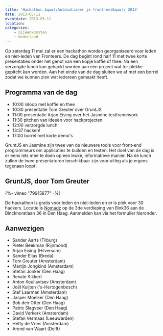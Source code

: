 ```yaml
---
title: 'Hackathon &quot;Automatiseer je front-end&quot; 2013'
date: 2013-05-11
eventdate: 2013-05-11
location:
categories:
    - bijeenkomsten
    - Nederland
---
```


Op zaterdag 11 mei zal er een hackathon worden georganiseerd voor leden en niet-leden van Fronteers. De dag begint rond half 11 met twee korte presentaties onder het genot van een kopje koffie of thee. Na een verzorgde lunch kan gehackt worden aan een project wat ter plekke gepitcht kan worden. Aan het einde van de dag sluiten we af met een borrel zodat we kunnen zien wat iedereen gemaakt heeft.

## Programma van de dag

-   10:00 inloop met koffie en thee
-   10:30 presentatie Tom Greuter over GruntJS
-   11:00 presentatie Arjan Eising over het Jasmine testframework
-   11:30 pitchen van ideeën voor hackprojecten
-   12:00 verzorgde lunch
-   13:37 hacken!
-   17:00 borrel met korte demo's

GruntJS en Jasmine zijn twee van de nieuwere tools voor front-end programmeurs om applicaties te builden en testen. Het doel van de dag is er eens iets mee te doen op een leuke, informatieve manier. Na de lunch zullen de twee presentatoren beschikbaar zijn voor uitleg als je ergens tegenaan loopt.

## GruntJS, door Tom Greuter

<div>
    {%- vimeo "79915877" -%}
</div>

De hackathon is gratis voor leden en niet-leden en er is plek voor 30 hackers. Locatie is [Nomadz](http://nomadz.nl) op de 3de verdieping van Bink36 aan de Binckhorstlaan 36 in Den Haag. Aanmelden kan via het formulier hieronder.

## Aanwezigen

-   Sander Aarts (Tilburg)
-   Pieter Beekman (Rijnmond)
-   Arjan Eising (Hilversum)
-   Sander Elias (Breda)
-   Tom Greuter (Amsterdam)
-   Martijn Jongkind (Amsterdam)
-   Stefan Jonker (Den Haag)
-   Renate Kikkert
-   Anton Kouliavtsev (Amsterdam)
-   Joël Kuijten ('s-Hertogenbosch)
-   Stef Laarman (Amsterdam)
-   Jasper Moelker (Den Haag)
-   Bob den Otter (Den Haag)
-   Patric Slagveer (Den Haag)
-   David Verkerk (Amsterdam)
-   Stefan Vermaas (Leeuwarden)
-   Hetty de Vries (Amsterdam)
-   Arend van Waart (Delft)
